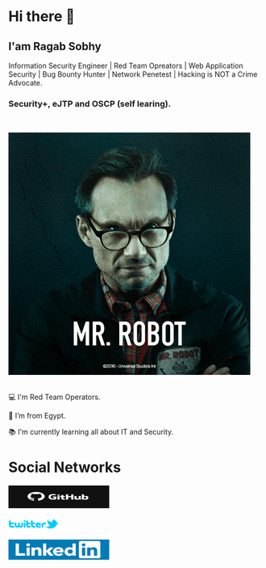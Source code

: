 # Hi there 👋
## I'am Ragab Sobhy
Information Security Engineer | Red Team Opreators | Web Application Security | Bug Bounty Hunter | Network Penetest | Hacking is NOT a Crime Advocate.

### Security+, eJTP and OSCP (self learing).
<br />

![Hackers](hackers.gif)

<br />
💻 I'm Red Team Operators.

🏡 I’m from Egypt.

📚 I'm currently learning all about IT and Security.

# Social Networks
<a href="https://github.com/Cyber-Exp-EG"><img src="GitHub-logo.png" alt="github_logo" style="width:200px;height: 45px;"></a>
<br />
<a href="https://twitter.com/Ragab_Sobhy48"><img src="tweeter logo.png" alt="tweeter_logo" style="width:100px"></a>
<br />
<a href="https://www.linkedin.com/in/ragab-sobhy/"><img src="linkedin-logo.png" alt="linkedin_logo" style="width:200px;height: 40px;"></a>